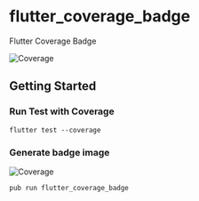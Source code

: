 # flutter_coverage_badge

Flutter Coverage Badge

![Coverage](https://raw.githubusercontent.com/{you}/{repo}/master/coverage_badge.svg?sanitize=true)


## Getting Started

### Run Test with Coverage

```
flutter test --coverage
```

### Generate badge image

![Coverage](https://raw.githubusercontent.com/{you}/{repo}/master/coverage_badge.svg?sanitize=true)

```
pub run flutter_coverage_badge
```



